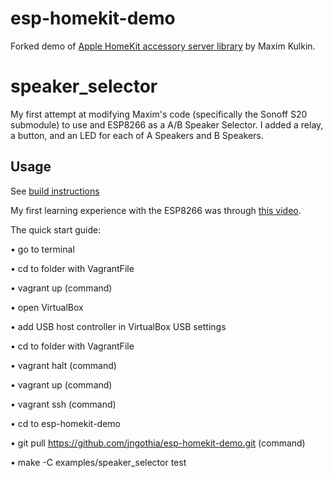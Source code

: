 # esp-homekit-demo
Forked demo of [Apple HomeKit accessory server
library](https://github.com/maximkulkin/esp-homekit) by Maxim Kulkin.

# speaker_selector
My first attempt at modifying Maxim's code (specifically the Sonoff S20 submodule) to use and ESP8266 as a A/B Speaker Selector.  I added a relay, a button, and an LED for each of A Speakers and B Speakers.

## Usage

See [build instructions](https://github.com/maximkulkin/esp-homekit-demo/wiki/Build-instructions)

My first learning experience with the ESP8266 was through [this video](https://www.youtube.com/watch?v=QBj8OLig8Kg).

The quick start guide:

• go to terminal

• cd to folder with VagrantFile

• vagrant up (command)

• open VirtualBox

• add USB host controller in VirtualBox USB settings

• cd to folder with VagrantFile

• vagrant halt (command)

• vagrant up (command)

• vagrant ssh (command)

• cd to esp-homekit-demo

• git pull https://github.com/jngothia/esp-homekit-demo.git (command)

• make -C examples/speaker_selector test
